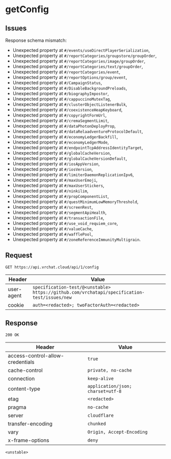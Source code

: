 # getConfig

## Issues
Response schema mismatch:
* Unexpected property at ``#/events/useDirectPlayerSerialization``,
* Unexpected property at ``#/reportCategories/groupstore/groupOrder``,
* Unexpected property at ``#/reportCategories/image/groupOrder``,
* Unexpected property at ``#/reportCategories/text/groupOrder``,
* Unexpected property at ``#/reportCategories/event``,
* Unexpected property at ``#/reportOptions/group/event``,
* Unexpected property at ``#/CampaignStatus``,
* Unexpected property at ``#/DisableBackgroundPreloads``,
* Unexpected property at ``#/biographyImpostor``,
* Unexpected property at ``#/cappuccinoMutexTag``,
* Unexpected property at ``#/clusterObjectListenerBulk``,
* Unexpected property at ``#/coexistenceHeapKeyboard``,
* Unexpected property at ``#/copyrightFormUrl``,
* Unexpected property at ``#/cremaSegmentLimit``,
* Unexpected property at ``#/dataPhotonDeployProp``,
* Unexpected property at ``#/dataRelaadventureProtocolDefault``,
* Unexpected property at ``#/economyLedgerBackfill``,
* Unexpected property at ``#/economyLedgerMode``,
* Unexpected property at ``#/endpointTcpAddressIdentityTarget``,
* Unexpected property at ``#/globalCacheVersion``,
* Unexpected property at ``#/globalCacheVersionDefault``,
* Unexpected property at ``#/iosAppVersion``,
* Unexpected property at ``#/iosVersion``,
* Unexpected property at ``#/limiterDaemonReplicationIpv6``,
* Unexpected property at ``#/maxUserEmoji``,
* Unexpected property at ``#/maxUserStickers``,
* Unexpected property at ``#/ninkilim``,
* Unexpected property at ``#/propComponentList``,
* Unexpected property at ``#/questMinimumLowMemoryThreshold``,
* Unexpected property at ``#/screenRest``,
* Unexpected property at ``#/segmentApiHealth``,
* Unexpected property at ``#/transactionFile``,
* Unexpected property at ``#/use_void_requiem_core``,
* Unexpected property at ``#/valueCache``,
* Unexpected property at ``#/wafflePool``,
* Unexpected property at ``#/zoneReferenceImmunityMultigrain``.
## Request
`GET https://api.vrchat.cloud/api/1/config`

| Header | Value |
| ------ | ----- |
| user-agent | `specification-test/@<unstable> https://github.com/vrchatapi/specification-test/issues/new` |
| cookie | `auth=<redacted>; twoFactorAuth=<redacted>` |


## Response
`200 OK`

| Header | Value |
| ------ | ----- |
| access-control-allow-credentials | `true` |
| cache-control | `private, no-cache` |
| connection | `keep-alive` |
| content-type | `application/json; charset=utf-8` |
| etag | `<redacted>` |
| pragma | `no-cache` |
| server | `cloudflare` |
| transfer-encoding | `chunked` |
| vary | `Origin, Accept-Encoding` |
| x-frame-options | `deny` |

```jsonc
<unstable>
```
